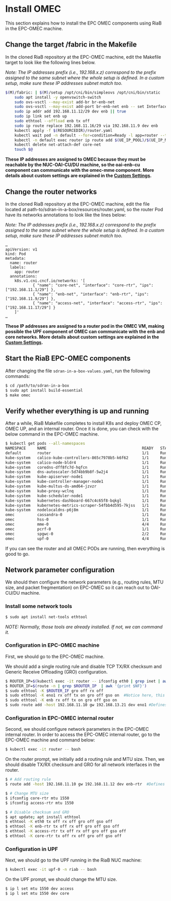 # Install OMEC

This section explains how to install the EPC OMEC components using RiaB in the EPC-OMEC machine.

## Change the target /fabric in the Makefile

In the cloned RiaB repository at the EPC-OMEC machine, edit the Makefile target to look like the following lines below.

*Note: The IP addresses prefix (i.e., 192.168.x.z) correspond to the prefix assigned to the same subnet where the whole setup is defined. In a custom setup, make sure these IP addresses subnet match too.*

```bash
$(M)/fabric: | $(M)/setup /opt/cni/bin/simpleovs /opt/cni/bin/static
	sudo apt install -y openvswitch-switch
	sudo ovs-vsctl --may-exist add-br br-enb-net
	sudo ovs-vsctl --may-exist add-port br-enb-net enb -- set Interface enb type=internal
	sudo ip addr add 192.168.11.12/29 dev enb || true
	sudo ip link set enb up
	sudo ethtool --offload enb tx off
	sudo ip route replace 192.168.11.16/29 via 192.168.11.9 dev enb
	kubectl apply -f $(RESOURCEDIR)/router.yaml
	kubectl wait pod -n default --for=condition=Ready -l app=router --timeout=300s
	kubectl -n default exec router ip route add $(UE_IP_POOL)/$(UE_IP_MASK) via 192.168.11.3
	kubectl delete net-attach-def core-net
	touch $@
```

**These IP addresses are assigned to OMEC because they must be reachable by the NUC-OAI-CU/DU machine, so the oai-enb-cu component can communicate with the omec-mme component. More details about custom settings are explained in the [Custom Settings](#network-routes-and-ip-addresses).**


## Change the router networks

In the cloned RiaB repository at the EPC-OMEC machine, edit the file located at path-to/sdran-in-a-box/resources/router.yaml, so the router Pod have its networks annotations to look like the lines below:

*Note: The IP addresses prefix (i.e., 192.168.x.z) correspond to the prefix assigned to the same subnet where the whole setup is defined. In a custom setup, make sure these IP addresses subnet match too.*

```text
…
apiVersion: v1
kind: Pod
metadata:
  name: router
  labels:
    app: router
  annotations:
    k8s.v1.cni.cncf.io/networks: '[
            { "name": "core-net", "interface": "core-rtr", "ips": ["192.168.11.1/29"] },
            { "name": "enb-net", "interface": "enb-rtr", "ips": ["192.168.11.9/29"] },
            { "name": "access-net", "interface": "access-rtr", "ips": ["192.168.11.17/29"] }
    ]'
…
```

**These IP addresses are assigned to a router pod in the OMEC VM, making possible the UPF component of OMEC can communicate with the enb and core networks. More details about custom settings are explained in the [Custom Settings](#network-routes-and-ip-addresses).**


## Start the RiaB EPC-OMEC components

After changing the file `sdran-in-a-box-values.yaml`, run the following commands:

```bash
$ cd /path/to/sdran-in-a-box
$ sudo apt install build-essential
$ make omec
```

## Verify whether everything is up and running
After a while, RiaB Makefile completes to install K8s and deploy OMEC CP, OMEC UP, and an internal router.
Once it is done, you can check with the below command in the EPC-OMEC machine.
```bash
$ kubectl get pods --all-namespaces
NAMESPACE     NAME                                          READY   STATUS    RESTARTS   AGE
default       router                                        1/1     Running   0          19h
kube-system   calico-kube-controllers-865c7978b5-k6f62      1/1     Running   0          19h
kube-system   calico-node-bldr4                             1/1     Running   0          19h
kube-system   coredns-dff8fc7d-hqfcn                        1/1     Running   0          19h
kube-system   dns-autoscaler-5d74bb9b8f-5w2j4               1/1     Running   0          19h
kube-system   kube-apiserver-node1                          1/1     Running   0          19h
kube-system   kube-controller-manager-node1                 1/1     Running   0          19h
kube-system   kube-multus-ds-amd64-jzvzr                    1/1     Running   0          19h
kube-system   kube-proxy-wclnq                              1/1     Running   0          19h
kube-system   kube-scheduler-node1                          1/1     Running   0          19h
kube-system   kubernetes-dashboard-667c4c65f8-bqkgl         1/1     Running   0          19h
kube-system   kubernetes-metrics-scraper-54fbb4d595-7kjss   1/1     Running   0          19h
kube-system   nodelocaldns-p6j8m                            1/1     Running   0          19h
omec          cassandra-0                                   1/1     Running   0          113m
omec          hss-0                                         1/1     Running   0          113m
omec          mme-0                                         4/4     Running   0          113m
omec          pcrf-0                                        1/1     Running   0          113m
omec          spgwc-0                                       2/2     Running   0          113m
omec          upf-0                                         4/4     Running   0          112m
```
If you can see the router and all OMEC PODs are running, then everything is good to go.

## Network parameter configuration

We should then configure the network parameters (e.g., routing rules, MTU size, and packet fregmentation) on EPC-OMEC so it can reach out to OAI-CU/DU machine.

### Install some network tools
```bash
$ sudo apt install net-tools ethtool
```

*NOTE: Normally, those tools are already installed. If not, we can command it.*

### Configuration in EPC-OMEC machine
First, we should go to the EPC-OMEC machine.

We should add a single routing rule and disable TCP TX/RX checksum and Generic Receive Offloading (GRO) configuration.
```bash
$ ROUTER_IP=$(kubectl exec -it router -- ifconfig eth0 | grep inet | awk '{print $2}' | awk -F ':' '{print $2}')
$ ROUTER_IF=$(route -n | grep $ROUTER_IP  | awk '{print $NF}')
$ sudo ethtool -K $ROUTER_IF gro off rx off
$ sudo ethtool -K eno1 rx off tx on gro off gso on  #Notice here, this is the primary interface of the EPC-OMEC machine
$ sudo ethtool -K enb rx off tx on gro off gso on
$ sudo route add -host 192.168.11.10 gw 192.168.13.21 dev eno1 #Defines the route to OAI-CU/DU secondary IP address

```

### Configuration in EPC-OMEC internal router
Second, we should configure network parameters in the EPC-OMEC internal router.
In order to access the EPC-OMEC internal router, go to the EPC-OMEC machine and command below:

```bash
$ kubectl exec -it router -- bash
```

On the router prompt, we initially add a routing rule and MTU size.
Then, we should disable TX/RX checksum and GRO for all network interfaces in the router.

```bash
$ # Add routing rule
$ route add -host 192.168.11.10 gw 192.168.11.12 dev enb-rtr  #Defines the route to OAI-CU/DU machine (secondary IP address) via the enb interface (attached to br-enb-rtr bridge)

$ # Change MTU size
$ ifconfig core-rtr mtu 1550
$ ifconfig access-rtr mtu 1550

$ # Disable checksum and GRO
$ apt update; apt install ethtool
$ ethtool -K eth0 tx off rx off gro off gso off
$ ethtool -K enb-rtr tx off rx off gro off gso off
$ ethtool -K access-rtr tx off rx off gro off gso off
$ ethtool -K core-rtr tx off rx off gro off gso off
```

### Configuration in UPF
Next, we should go to the UPF running in the RiaB NUC machine:
```bash
$ kubectl exec -it upf-0 -n riab -- bash
```

On the UPF prompt, we should change the MTU size.
```bash
$ ip l set mtu 1550 dev access
$ ip l set mtu 1550 dev core
```